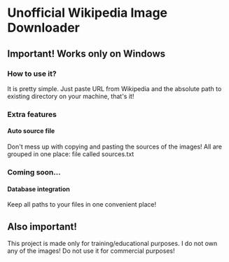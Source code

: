 # Unofficial Wikipedia Image Downloader
## Important! Works only on Windows
### How to use it?
It is pretty simple. Just paste URL from Wikipedia and the absolute path to existing directory on your machine, that's it!
### Extra features
#### Auto source file 
Don't mess up with copying and pasting the sources of the images! All are grouped in one place: file called sources.txt
### Coming soon...
#### Database integration 
Keep all paths to your files in one convenient place!

## Also important!
This project is made only for training/educational purposes. I do not own any of the images!
Do not use it for commercial purposes!
